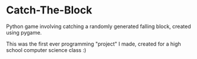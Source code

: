 # Catch-The-Block
Python game involving catching a randomly generated falling block, created using pygame.

This was the first ever programming "project" I made, created for a high school computer science class :)
